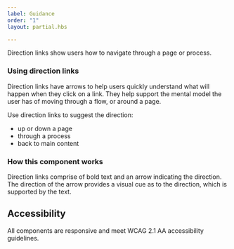 ```yaml
---
label: Guidance
order: "1"
layout: partial.hbs

---
```

Direction links show users how to navigate through a page or process.

### Using direction links

Direction links have arrows to help users quickly understand what will happen when they click on a link. They help support the mental model the user has of moving through a flow, or around a page.

Use direction links to suggest the direction:

* up or down a page
* through a process
* back to main content

### How this component works

Direction links comprise of bold text and an arrow indicating the direction. The direction of the arrow provides a visual cue as to the direction, which is supported by the text.

## Accessibility

All components are responsive and meet WCAG 2.1 AA accessibility guidelines.